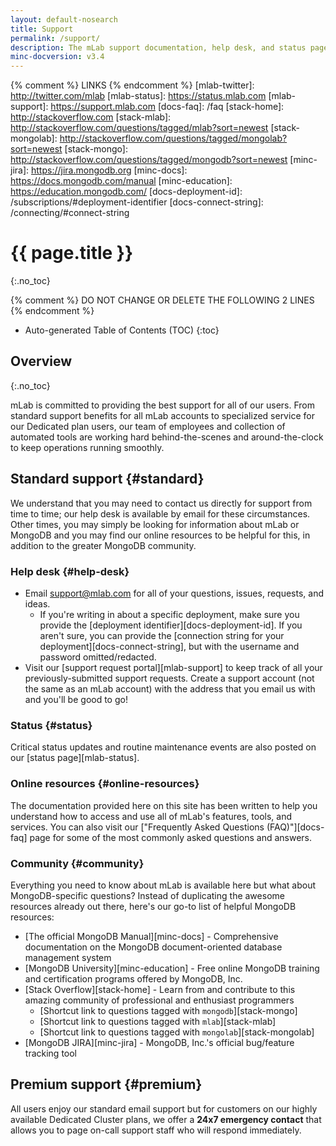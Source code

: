 ```yaml
---
layout: default-nosearch
title: Support
permalink: /support/
description: The mLab support documentation, help desk, and status page provide assistance for your mLab database. The MongoDB community is also helpful.
minc-docversion: v3.4
---
```


{% comment %} LINKS {% endcomment %}
[mlab-twitter]:      http://twitter.com/mlab
[mlab-status]:       https://status.mlab.com
[mlab-support]:      https://support.mlab.com
[docs-faq]:          /faq
[stack-home]:        http://stackoverflow.com
[stack-mlab]:        http://stackoverflow.com/questions/tagged/mlab?sort=newest
[stack-mongolab]:    http://stackoverflow.com/questions/tagged/mongolab?sort=newest
[stack-mongo]:       http://stackoverflow.com/questions/tagged/mongodb?sort=newest
[minc-jira]:         https://jira.mongodb.org
[minc-docs]:         https://docs.mongodb.com/manual
[minc-education]:    https://education.mongodb.com/
[docs-deployment-id]: 	/subscriptions/#deployment-identifier
[docs-connect-string]:		  /connecting/#connect-string

# {{ page.title }}
{:.no_toc} 

{% comment %} DO NOT CHANGE OR DELETE THE FOLLOWING 2 LINES {% endcomment %}
* Auto-generated Table of Contents (TOC)
{:toc}

## Overview 
{:.no_toc}

mLab is committed to providing the best support for all of our users. From standard support benefits for all mLab accounts to specialized service for our Dedicated plan users, our team of employees and collection of automated tools are working hard behind-the-scenes and around-the-clock to keep operations running smoothly.


## Standard support {#standard}


We understand that you may need to contact us directly for support from time to time; our help desk is available by email for these circumstances. Other times, you may simply be looking for information about mLab or MongoDB and you may find our online resources to be helpful for this, in addition to the greater MongoDB community. 

### Help desk {#help-desk}

- Email <support@mlab.com> for all of your questions, issues, requests, and ideas.
   - If you're writing in about a specific deployment, make sure you provide the [deployment identifier][docs-deployment-id]. If you aren't sure, you can provide the [connection string for your deployment][docs-connect-string], but with the username and password omitted/redacted.
- Visit our [support request portal][mlab-support] to keep track of all your previously-submitted support requests. Create a support account (not the same as an mLab account) with the address that you email us with and you'll be good to go!

### Status {#status}
Critical status updates and routine maintenance events are also posted on our [status page][mlab-status].

### Online resources {#online-resources}
The documentation provided here on this site has been written to help you understand how to access and use all of mLab's features, tools, and services. You can also visit our ["Frequently Asked Questions (FAQ)"][docs-faq] page for some of the most commonly asked questions and answers.

### Community {#community}

Everything you need to know about mLab is available here but what about MongoDB-specific questions? Instead of duplicating the awesome resources already out there, here's our go-to list of helpful MongoDB resources:

- [The official MongoDB Manual][minc-docs] - Comprehensive documentation on the MongoDB document-oriented database management system
- [MongoDB University][minc-education] - Free online MongoDB training and certification programs offered by MongoDB, Inc.
- [Stack Overflow][stack-home] - Learn from and contribute to this amazing community of professional and enthusiast programmers
   - [Shortcut link to questions tagged with `mongodb`][stack-mongo]
   - [Shortcut link to questions tagged with `mlab`][stack-mlab]
   - [Shortcut link to questions tagged with `mongolab`][stack-mongolab]
- [MongoDB JIRA][minc-jira] - MongoDB, Inc.'s official bug/feature tracking tool


## Premium support {#premium}

All users enjoy our standard email support but for customers on our highly available Dedicated Cluster plans, we offer a __24x7 emergency contact__ that allows you to page on-call support staff who will respond immediately.


